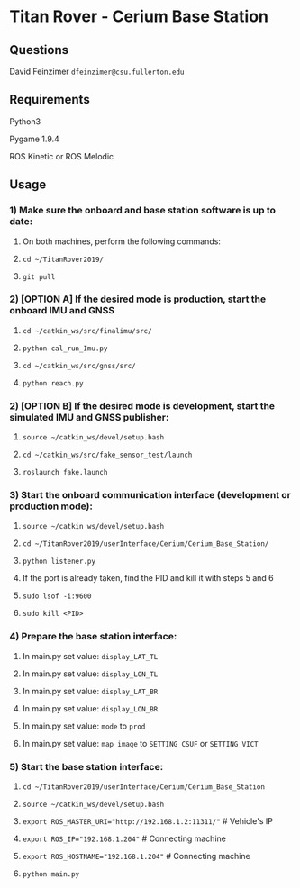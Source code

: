 # Titan Rover - Cerium Base Station


## Questions

David Feinzimer `dfeinzimer@csu.fullerton.edu`



## Requirements

Python3

Pygame 1.9.4

ROS Kinetic or ROS Melodic



## Usage

### 1) Make sure the onboard and base station software is up to date:

1) On both machines, perform the following commands:

2) `cd ~/TitanRover2019/`

3) `git pull`


### 2) [OPTION A] If the desired mode is production, start the onboard IMU and GNSS

1) `cd ~/catkin_ws/src/finalimu/src/`

2) `python cal_run_Imu.py`

3) `cd ~/catkin_ws/src/gnss/src/`

4) `python reach.py`


### 2) [OPTION B] If the desired mode is development, start the simulated IMU and GNSS publisher:

1) `source ~/catkin_ws/devel/setup.bash`

2) `cd ~/catkin_ws/src/fake_sensor_test/launch`

3) `roslaunch fake.launch`


### 3) Start the onboard communication interface (development or production mode):

1. `source ~/catkin_ws/devel/setup.bash`

2. `cd ~/TitanRover2019/userInterface/Cerium/Cerium_Base_Station/`

3. `python listener.py`

4. If the port is already taken, find the PID and kill it with steps 5 and 6

5. `sudo lsof -i:9600`

6. `sudo kill <PID>`


### 4) Prepare the base station interface:

1) In main.py set value: `display_LAT_TL`

2) In main.py set value: `display_LON_TL`

3) In main.py set value: `display_LAT_BR`

4) In main.py set value: `display_LON_BR`

5) In main.py set value: `mode` to `prod`

6) In main.py set value: `map_image` to `SETTING_CSUF` or `SETTING_VICT`


### 5) Start the base station interface:

1) `cd ~/TitanRover2019/userInterface/Cerium/Cerium_Base_Station`

2) `source ~/catkin_ws/devel/setup.bash`

3) `export ROS_MASTER_URI="http://192.168.1.2:11311/"` # Vehicle's IP

4) `export ROS_IP="192.168.1.204"` # Connecting machine

5) `export ROS_HOSTNAME="192.168.1.204"` # Connecting machine

6) `python main.py`
